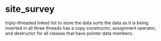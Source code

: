 # site_survey
triply-threaded linked list to store the data sorts the data as it is being inserted in all three threads has a copy constructor, assignment operator, and destructor for all classes that have pointer data members.
